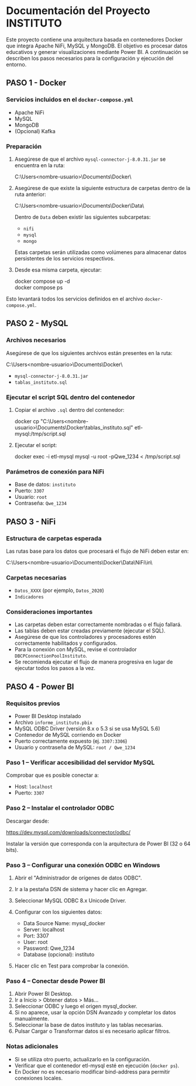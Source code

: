 # Documentación del Proyecto INSTITUTO

Este proyecto contiene una arquitectura basada en contenedores Docker que integra Apache NiFi, MySQL y MongoDB. El objetivo es procesar datos educativos y generar visualizaciones mediante Power BI. A continuación se describen los pasos necesarios para la configuración y ejecución del entorno.

## PASO 1 - Docker

### Servicios incluidos en el `docker-compose.yml`

- Apache NiFi  
- MySQL  
- MongoDB  
- (Opcional) Kafka

### Preparación

1. Asegúrese de que el archivo `mysql-connector-j-8.0.31.jar` se encuentra en la ruta:

   C:\Users\<nombre-usuario>\Documents\Docker\

2. Asegúrese de que existe la siguiente estructura de carpetas dentro de la ruta anterior:

   C:\Users\<nombre-usuario>\Documents\Docker\Data\

   Dentro de `Data` deben existir las siguientes subcarpetas:

   - `nifi`
   - `mysql`
   - `mongo`

   Estas carpetas serán utilizadas como volúmenes para almacenar datos persistentes de los servicios respectivos.

3. Desde esa misma carpeta, ejecutar:

   docker compose up -d  
   docker compose ps

Esto levantará todos los servicios definidos en el archivo `docker-compose.yml`.

## PASO 2 - MySQL

### Archivos necesarios

Asegúrese de que los siguientes archivos están presentes en la ruta:

C:\Users\<nombre-usuario>\Documents\Docker\

- `mysql-connector-j-8.0.31.jar`
- `tablas_instituto.sql`

### Ejecutar el script SQL dentro del contenedor

1. Copiar el archivo `.sql` dentro del contenedor:

   docker cp "C:\Users\<nombre-usuario>\Documents\Docker\tablas_instituto.sql" etl-mysql:/tmp/script.sql

2. Ejecutar el script:

   docker exec -i etl-mysql mysql -u root -pQwe_1234 < /tmp/script.sql

### Parámetros de conexión para NiFi

- Base de datos: `instituto`
- Puerto: `3307`
- Usuario: `root`
- Contraseña: `Qwe_1234`

## PASO 3 - NiFi

### Estructura de carpetas esperada

Las rutas base para los datos que procesará el flujo de NiFi deben estar en:

C:\Users\<nombre-usuario>\Documents\Docker\Data\NiFi\in\

### Carpetas necesarias

- `Datos_XXXX` (por ejemplo, `Datos_2020`)
- `Indicadores`

### Consideraciones importantes

- Las carpetas deben estar correctamente nombradas o el flujo fallará.
- Las tablas deben estar creadas previamente (ejecutar el SQL).
- Asegúrese de que los controladores y procesadores estén correctamente habilitados y configurados.
- Para la conexión con MySQL, revise el controlador `DBCPConnectionPoolInstituto`.
- Se recomienda ejecutar el flujo de manera progresiva en lugar de ejecutar todos los pasos a la vez.

## PASO 4 - Power BI

### Requisitos previos

- Power BI Desktop instalado
- Archivo `informe_instituto.pbix`
- MySQL ODBC Driver (versión 8.x o 5.3 si se usa MySQL 5.6)
- Contenedor de MySQL corriendo en Docker
- Puerto correctamente expuesto (ej. `3307:3306`)
- Usuario y contraseña de MySQL: `root / Qwe_1234`

### Paso 1 – Verificar accesibilidad del servidor MySQL

Comprobar que es posible conectar a:

- Host: `localhost`
- Puerto: `3307`

### Paso 2 – Instalar el controlador ODBC

Descargar desde:

https://dev.mysql.com/downloads/connector/odbc/

Instalar la versión que corresponda con la arquitectura de Power BI (32 o 64 bits).

### Paso 3 – Configurar una conexión ODBC en Windows

1. Abrir el "Administrador de orígenes de datos ODBC".
2. Ir a la pestaña DSN de sistema y hacer clic en Agregar.
3. Seleccionar MySQL ODBC 8.x Unicode Driver.
4. Configurar con los siguientes datos:

   - Data Source Name: mysql_docker
   - Server: localhost
   - Port: 3307
   - User: root
   - Password: Qwe_1234
   - Database (opcional): instituto

5. Hacer clic en Test para comprobar la conexión.

### Paso 4 – Conectar desde Power BI

1. Abrir Power BI Desktop.
2. Ir a Inicio > Obtener datos > Más...
3. Seleccionar ODBC y luego el origen mysql_docker.
4. Si no aparece, usar la opción DSN Avanzado y completar los datos manualmente.
5. Seleccionar la base de datos instituto y las tablas necesarias.
6. Pulsar Cargar o Transformar datos si es necesario aplicar filtros.

### Notas adicionales

- Si se utiliza otro puerto, actualizarlo en la configuración.
- Verificar que el contenedor etl-mysql esté en ejecución (`docker ps`).
- En Docker no es necesario modificar bind-address para permitir conexiones locales.
